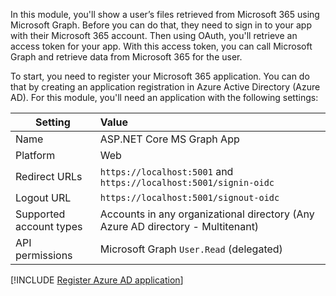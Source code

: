 In this module, you'll show a user’s files retrieved from Microsoft 365 using Microsoft Graph. Before you can do that, they need to sign in to your app with their Microsoft 365 account. Then using OAuth, you'll retrieve an access token for your app. With this access token, you can call Microsoft Graph and retrieve data from Microsoft 365 for the user. 

To start, you need to register your Microsoft 365 application. You can do that by creating an application registration in Azure Active Directory (Azure AD). For this module, you'll need an application with the following settings: 

| Setting  | Value  |
| -------------- | :--------- | 
| Name  | ASP.NET Core MS Graph App | 
| Platform  | Web  | 
| Redirect URLs  | `https://localhost:5001` and `https://localhost:5001/signin-oidc`  | 
| Logout URL  | `https://localhost:5001/signout-oidc` |
| Supported account types  | Accounts in any organizational directory (Any Azure AD directory - Multitenant) | 
| API permissions  | Microsoft Graph `User.Read` (delegated)  | 

[!INCLUDE [Register Azure AD application](../../../includes/exercise-register-m365-dotnet-core-azure-ad-application.md)]


